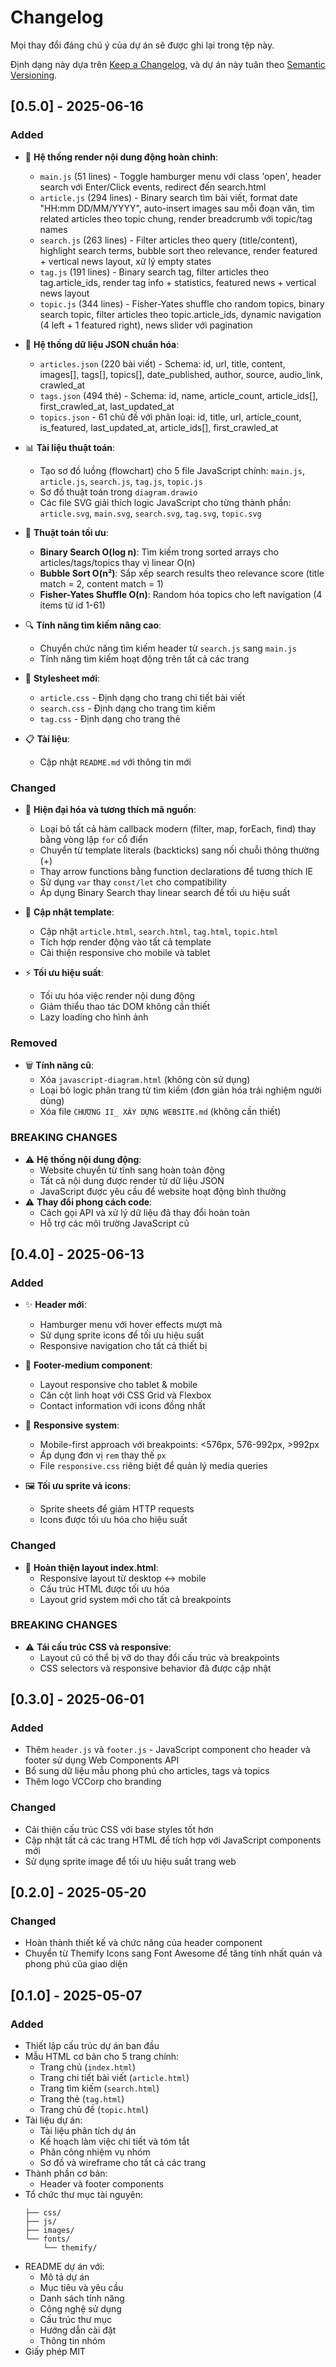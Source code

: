 # Changelog

Mọi thay đổi đáng chú ý của dự án sẽ được ghi lại trong tệp này.

Định dạng này dựa trên [Keep a Changelog](https://keepachangelog.com/en/1.0.0/),
và dự án này tuân theo [Semantic Versioning](https://semver.org/spec/v2.0.0.html).

## [0.5.0] - 2025-06-16

### Added
- 🚀 **Hệ thống render nội dung động hoàn chỉnh**:
  - `main.js` (51 lines) - Toggle hamburger menu với class 'open', header search với Enter/Click events, redirect đến search.html
  - `article.js` (294 lines) - Binary search tìm bài viết, format date "HH:mm DD/MM/YYYY", auto-insert images sau mỗi đoạn văn, tìm related articles theo topic chung, render breadcrumb với topic/tag names
  - `search.js` (263 lines) - Filter articles theo query (title/content), highlight search terms, bubble sort theo relevance, render featured + vertical news layout, xử lý empty states
  - `tag.js` (191 lines) - Binary search tag, filter articles theo tag.article_ids, render tag info + statistics, featured news + vertical news layout
  - `topic.js` (344 lines) - Fisher-Yates shuffle cho random topics, binary search topic, filter articles theo topic.article_ids, dynamic navigation (4 left + 1 featured right), news slider với pagination

- 📂 **Hệ thống dữ liệu JSON chuẩn hóa**:
  - `articles.json` (220 bài viết) - Schema: id, url, title, content, images[], tags[], topics[], date_published, author, source, audio_link, crawled_at
  - `tags.json` (494 thẻ) - Schema: id, name, article_count, article_ids[], first_crawled_at, last_updated_at
  - `topics.json` - 61 chủ đề với phân loại: id, title, url, article_count, is_featured, last_updated_at, article_ids[], first_crawled_at
  
- 📊 **Tài liệu thuật toán**:
  - Tạo sơ đồ luồng (flowchart) cho 5 file JavaScript chính: `main.js`, `article.js`, `search.js`, `tag.js`, `topic.js`
  - Sơ đồ thuật toán trong `diagram.drawio`
  - Các file SVG giải thích logic JavaScript cho từng thành phần: `article.svg`, `main.svg`, `search.svg`, `tag.svg`, `topic.svg`

- 🎯 **Thuật toán tối ưu**:
  - **Binary Search O(log n)**: Tìm kiếm trong sorted arrays cho articles/tags/topics thay vì linear O(n)
  - **Bubble Sort O(n²)**: Sắp xếp search results theo relevance score (title match = 2, content match = 1)  
  - **Fisher-Yates Shuffle O(n)**: Random hóa topics cho left navigation (4 items từ id 1-61)

- 🔍 **Tính năng tìm kiếm nâng cao**:
  - Chuyển chức năng tìm kiếm header từ `search.js` sang `main.js`
  - Tính năng tìm kiếm hoạt động trên tất cả các trang

- 📄 **Stylesheet mới**:
  - `article.css` - Định dạng cho trang chi tiết bài viết
  - `search.css` - Định dạng cho trang tìm kiếm
  - `tag.css` - Định dạng cho trang thẻ

- 📋 **Tài liệu**:
  - Cập nhật `README.md` với thông tin mới

### Changed
- 🔄 **Hiện đại hóa và tương thích mã nguồn**:
  - Loại bỏ tất cả hàm callback modern (filter, map, forEach, find) thay bằng vòng lặp `for` cổ điển
  - Chuyển từ template literals (backticks) sang nối chuỗi thông thường (+)
  - Thay arrow functions bằng function declarations để tương thích IE
  - Sử dụng `var` thay `const/let` cho compatibility
  - Áp dụng Binary Search thay linear search để tối ưu hiệu suất

- 🎨 **Cập nhật template**:
  - Cập nhật `article.html`, `search.html`, `tag.html`, `topic.html`
  - Tích hợp render động vào tất cả template
  - Cải thiện responsive cho mobile và tablet

- ⚡ **Tối ưu hiệu suất**:
  - Tối ưu hóa việc render nội dung động
  - Giảm thiểu thao tác DOM không cần thiết
  - Lazy loading cho hình ảnh

### Removed
- 🗑️ **Tính năng cũ**:
  - Xóa `javascript-diagram.html` (không còn sử dụng)
  - Loại bỏ logic phân trang từ tìm kiếm (đơn giản hóa trải nghiệm người dùng)
  - Xóa file `CHƯƠNG II_ XÂY DỰNG WEBSITE.md` (không cần thiết)

### BREAKING CHANGES
- ⚠️ **Hệ thống nội dung động**: 
  - Website chuyển từ tĩnh sang hoàn toàn động
  - Tất cả nội dung được render từ dữ liệu JSON
  - JavaScript được yêu cầu để website hoạt động bình thường
- ⚠️ **Thay đổi phong cách code**:
  - Cách gọi API và xử lý dữ liệu đã thay đổi hoàn toàn
  - Hỗ trợ các môi trường JavaScript cũ

## [0.4.0] - 2025-06-13

### Added
- ✨ **Header mới**: 
  - Hamburger menu với hover effects mượt mà
  - Sử dụng sprite icons để tối ưu hiệu suất
  - Responsive navigation cho tất cả thiết bị

- 🎨 **Footer-medium component**: 
  - Layout responsive cho tablet & mobile
  - Căn cột linh hoạt với CSS Grid và Flexbox
  - Contact information với icons đồng nhất

- 📱 **Responsive system**:
  - Mobile-first approach với breakpoints: <576px, 576-992px, >992px
  - Áp dụng đơn vị `rem` thay thế `px`
  - File `responsive.css` riêng biệt để quản lý media queries

- 🖼️ **Tối ưu sprite và icons**:
  - Sprite sheets để giảm HTTP requests
  - Icons được tối ưu hóa cho hiệu suất

### Changed
- 🔄 **Hoàn thiện layout index.html**:
  - Responsive layout từ desktop ↔ mobile
  - Cấu trúc HTML được tối ưu hóa
  - Layout grid system mới cho tất cả breakpoints

### BREAKING CHANGES
- ⚠️ **Tái cấu trúc CSS và responsive**: 
  - Layout cũ có thể bị vỡ do thay đổi cấu trúc và breakpoints
  - CSS selectors và responsive behavior đã được cập nhật

## [0.3.0] - 2025-06-01

### Added
- Thêm `header.js` và `footer.js` - JavaScript component cho header và footer sử dụng Web Components API
- Bổ sung dữ liệu mẫu phong phú cho articles, tags và topics
- Thêm logo VCCorp cho branding

### Changed
- Cải thiện cấu trúc CSS với base styles tốt hơn
- Cập nhật tất cả các trang HTML để tích hợp với JavaScript components mới
- Sử dụng sprite image để tối ưu hiệu suất trang web

## [0.2.0] - 2025-05-20

### Changed
- Hoàn thành thiết kế và chức năng của header component
- Chuyển từ Themify Icons sang Font Awesome để tăng tính nhất quán và phong phú của giao diện

## [0.1.0] - 2025-05-07

### Added
- Thiết lập cấu trúc dự án ban đầu
- Mẫu HTML cơ bản cho 5 trang chính:
  - Trang chủ (`index.html`)
  - Trang chi tiết bài viết (`article.html`)
  - Trang tìm kiếm (`search.html`)
  - Trang thẻ (`tag.html`)
  - Trang chủ đề (`topic.html`)
- Tài liệu dự án:
  - Tài liệu phân tích dự án
  - Kế hoạch làm việc chi tiết và tóm tắt
  - Phân công nhiệm vụ nhóm
  - Sơ đồ và wireframe cho tất cả các trang
- Thành phần cơ bản:
  - Header và footer components
- Tổ chức thư mục tài nguyên:
  ```
  ├── css/
  ├── js/
  ├── images/
  └── fonts/
      └── themify/
  ```
- README dự án với:
  - Mô tả dự án
  - Mục tiêu và yêu cầu
  - Danh sách tính năng
  - Công nghệ sử dụng
  - Cấu trúc thư mục
  - Hướng dẫn cài đặt
  - Thông tin nhóm
- Giấy phép MIT